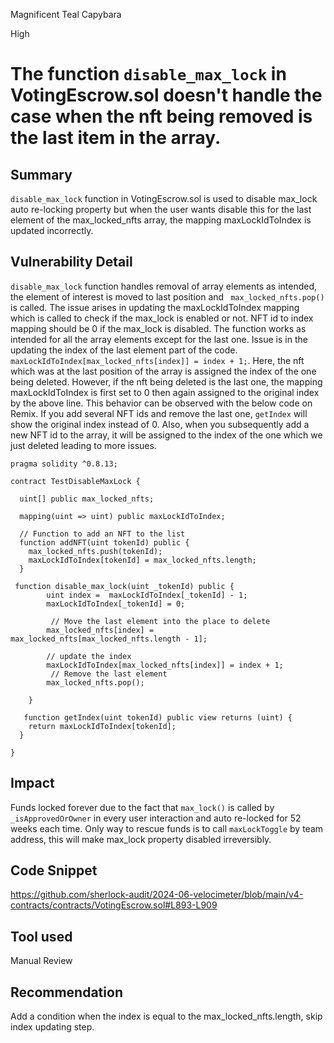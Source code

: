 Magnificent Teal Capybara

High

# The function ```disable_max_lock``` in VotingEscrow.sol doesn't handle the case when the nft being removed is the last item in the array.

## Summary
 ```disable_max_lock``` function in VotingEscrow.sol  is used to disable max_lock auto re-locking property but when the user wants disable this for the last element of the max_locked_nfts array, the mapping maxLockIdToIndex is updated incorrectly. 

## Vulnerability Detail
 ```disable_max_lock``` function handles removal of array elements as intended, the element of interest is moved to last position and ``` max_locked_nfts.pop()``` is called. The issue arises in updating the maxLockIdToIndex  mapping which is called to check if the max_lock is enabled or not. NFT id to index mapping should be 0 if the max_lock is disabled. The function works as intended for all the array elements except for the last one. Issue is in the updating the index of the last element part of the code. 
```maxLockIdToIndex[max_locked_nfts[index]] = index + 1;```. Here, the nft which was at the last position of the array is assigned the index of the one being deleted. However, if the nft being deleted is the last one, the mapping maxLockIdToIndex  is first set to 0 then again assigned to the original index by the above line. This behavior can be observed with the below code on Remix. If you add several NFT ids and remove the last one, ```getIndex``` will show the original index instead of 0. Also, when you subsequently add a new NFT id to the array, it will be assigned to the index of the one which we just deleted leading to more issues.

```solidity
pragma solidity ^0.8.13;

contract TestDisableMaxLock {

  uint[] public max_locked_nfts;

  mapping(uint => uint) public maxLockIdToIndex;

  // Function to add an NFT to the list
  function addNFT(uint tokenId) public {
    max_locked_nfts.push(tokenId);
    maxLockIdToIndex[tokenId] = max_locked_nfts.length;
  }

 function disable_max_lock(uint _tokenId) public {
        uint index =  maxLockIdToIndex[_tokenId] - 1;
        maxLockIdToIndex[_tokenId] = 0;

         // Move the last element into the place to delete
        max_locked_nfts[index] = max_locked_nfts[max_locked_nfts.length - 1];
        
        // update the index 
        maxLockIdToIndex[max_locked_nfts[index]] = index + 1;
         // Remove the last element
        max_locked_nfts.pop();
       
    }

   function getIndex(uint tokenId) public view returns (uint) {
    return maxLockIdToIndex[tokenId];
  }
  
}
```

## Impact
Funds locked forever due to the fact that ```max_lock()``` is called by ```_isApprovedOrOwner``` in every user interaction and auto re-locked for 52 weeks each time. Only way to rescue funds is to call ```maxLockToggle``` by team address, this will make max_lock property disabled irreversibly.
## Code Snippet
https://github.com/sherlock-audit/2024-06-velocimeter/blob/main/v4-contracts/contracts/VotingEscrow.sol#L893-L909
## Tool used

Manual Review

## Recommendation
Add a condition when the index is equal to the max_locked_nfts.length, skip index updating step.